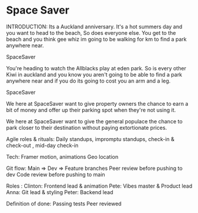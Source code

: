 # Space Saver

INTRODUCTION: 
Its a Auckland anniversary. It's a hot summers day and you
want to head to the beach, So does everyone else. You get to the
beach and you think gee whiz im going to be walking for km
to find a park anywhere near.

SpaceSaver

You're heading to watch the Allblacks play at eden park. 
So is every other Kiwi in auckland and you know you aren't going
to be able to find a park anywhere near and if you do its going
to cost you an arm and a leg.

SpaceSaver

We here at SpaceSaver want to give property owners the chance
to earn a bit of money and offer up their parking spot when
they're not using it.

We here at SpaceSaver want to give the general populace the 
chance to park closer to their destination without paying
extortionate prices. 

Agile roles & rituals: 
Daily standups, impromptu standups, check-in & check-out , mid-day check-in 

Tech:
Framer motion, animations 
Geo location 

Git flow:
Main => Dev => Feature branches 
Peer review before pushing to dev 
Code review before pushing to main 

Roles : 
Clinton: Frontend lead & animation
Pete: Vibes master & Product lead
Anna: Git lead & styling 
Peter: Backend lead

Definition of done:
Passing tests
Peer reviewed 


